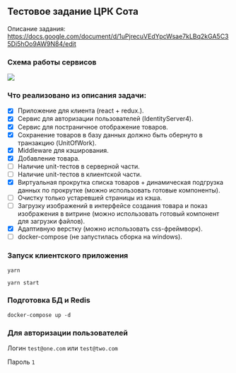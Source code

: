 ## Тестовое задание ЦРК Сота

Описание задания:
https://docs.google.com/document/d/1uPjrecuVEdYpcWsae7kLBq2kGA5C35Di5hOo9AW9N84/edit

### Схема работы сервисов

<img src='https://g.gravizo.com/svg?
@startuml;
actor User;
participant "Client" as A;
participant "ProductFacadeApi" as B;
participant "UserManagementService" as C;
User -> A: Authorize;
activate A;
A -> B: Create Request;
activate B;
B -> C: GetToken;
activate C;
C -> B: GetUser;
deactivate C;
B -> A: Response Created;
deactivate B;
A -> User: Login;
deactivate A;
User -> A: GetProducts;
activate A;
A -> B: Create Request (Check token);
activate B;
B -> A: GetProductsPage;
deactivate B;
A -> User: Show Products List;
@enduml
'>

### Что реализовано из описания задачи:
- [x] Приложение для клиента (react + redux.).
- [x] Сервис для авторизации пользователей (IdentityServer4).
- [x] Сервис для постраничное отображение товаров.
- [x] Сохранение товаров в базу данных должно быть обернуто в транзакцию (UnitOfWork).
- [x] Middleware для кэширования.
- [x] Добавление товара.
- [ ] Наличие unit-тестов в серверной части.
- [ ] Наличие unit-тестов в клиентской части.
- [x] Виртуальная прокрутка списка товаров + динамическая подгрузка данных по прокрутке (можно использовать готовые компоненты).
- [ ] Очистку только устаревшей страницы из кэша.
- [ ] Загрузку изображений в интерфейсе создания товара и показ изображения в витрине (можно использовать готовый компонент для загрузки файлов).
- [x] Адаптивную верстку (можно использовать css-фреймворк).
- [ ] docker-compose (не запустилась сборка на windows).

### Запуск клиентского приложения 

`yarn`

`yarn start`

### Подготовка БД и Redis

`docker-compose up -d`

### Для авторизации пользователей

Логин `test@one.com` или `test@two.com`

Пароль `1`